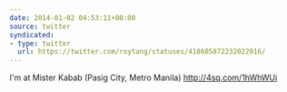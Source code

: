 ```yaml
---
date: 2014-01-02 04:53:11+00:00
source: twitter
syndicated:
- type: twitter
  url: https://twitter.com/roytang/statuses/418605872232022016/
---
```


I'm at Mister Kabab (Pasig City, Metro Manila) http://4sq.com/1hWhWUi